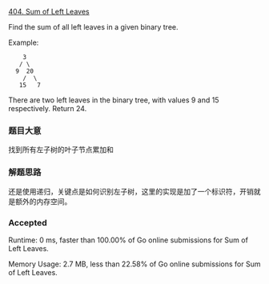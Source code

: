 [404. Sum of Left Leaves](https://leetcode.com/problems/sum-of-left-leaves/)

Find the sum of all left leaves in a given binary tree.

Example:

```
    3
   / \
  9  20
    /  \
   15   7
```

There are two left leaves in the binary tree, with values 9 and 15 respectively. Return 24.


### 题目大意

找到所有左子树的叶子节点累加和

### 解题思路

还是使用递归，关键点是如何识别左子树，这里的实现是加了一个标识符，开销就是额外的内存空间。

### Accepted

Runtime: 0 ms, faster than 100.00% of Go online submissions for Sum of Left Leaves.

Memory Usage: 2.7 MB, less than 22.58% of Go online submissions for Sum of Left Leaves.
